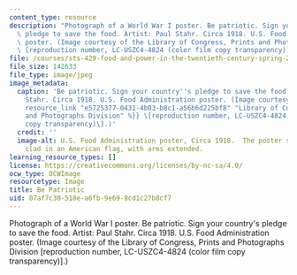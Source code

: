 ```yaml
---
content_type: resource
description: "Photograph of a World War I poster. Be patriotic. Sign your country's\
  \ pledge to save the food. Artist: Paul Stahr. Circa 1918. U.S. Food Administration\
  \ poster. (Image courtesy of the Library of Congress, Prints and Photographs Division\
  \ [reproduction number, LC-USZC4-4824 (color film copy transparency)].)\r\n"
file: /courses/sts-429-food-and-power-in-the-twentieth-century-spring-2005/07af7c30518ea6fb9e698cd1c27b8cf7_sts-429s05.jpg
file_size: 142633
file_type: image/jpeg
image_metadata:
  caption: 'Be patriotic. Sign your country''s pledge to save the food. Artist: Paul
    Stahr. Circa 1918. U.S. Food Administration poster. (Image courtesy of the {{%
    resource_link "e5725377-0431-4b03-b8c1-a56b6d225bf8" "Library of Congress, Prints
    and Photographs Division" %}} \[reproduction number, LC-USZC4-4824 (color film
    copy transparency)\].)'
  credit: ''
  image-alt: U.S. Food Administration poster, Circa 1918.  The poster shows a woman
    clad in an American flag, with arms extended.
learning_resource_types: []
license: https://creativecommons.org/licenses/by-nc-sa/4.0/
ocw_type: OCWImage
resourcetype: Image
title: Be Patriotic
uid: 07af7c30-518e-a6fb-9e69-8cd1c27b8cf7
---
```

Photograph of a World War I poster. Be patriotic. Sign your country's pledge to save the food. Artist: Paul Stahr. Circa 1918. U.S. Food Administration poster. (Image courtesy of the Library of Congress, Prints and Photographs Division [reproduction number, LC-USZC4-4824 (color film copy transparency)].)
